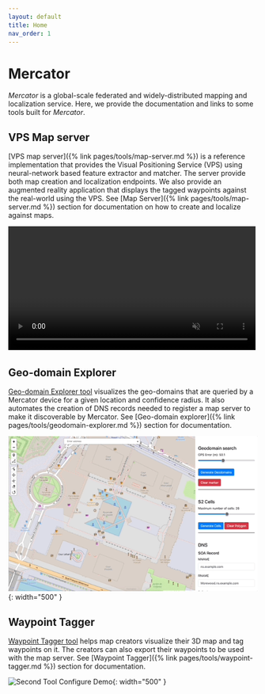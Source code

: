 ```yaml
---
layout: default
title: Home
nav_order: 1
---
```

# Mercator

*Mercator* is a global-scale federated and widely-distributed mapping and localization service. Here, we provide the documentation and links to some tools built for *Mercator*.

## VPS Map server

[VPS map server]({% link pages/tools/map-server.md %}) is a reference implementation that provides the Visual Positioning Service (VPS) using neural-network based feature extractor and matcher. The server provide both map creation and localization endpoints. We also provide an augmented reality application that displays the tagged waypoints against the real-world using the VPS. See [Map Server]({% link pages/tools/map-server.md %}) section for documentation on how to create and localize against maps.

<video src="/assets/videos/spatial_server.mp4" autoplay loop muted width="500"></video>

## Geo-domain Explorer

<a href="https://openvps.github.io/geo-domain-explorer/" target="_blank">Geo-domain Explorer tool</a> visualizes the geo-domains that are queried by a Mercator device for a given location and confidence radius. It also automates the creation of DNS records needed to register a map server to make it discoverable by Mercator. See [Geo-domain explorer]({% link pages/tools/geodomain-explorer.md %}) section for documentation.

![Geo Domain Creator Tool Demo](/assets/gifs/geo-domain-explorer/query.gif){: width="500" }

## Waypoint Tagger 

<a href="https://openvps.github.io/waypoint-tagger/" target="_blank">Waypoint Tagger tool</a> helps map creators visualize their 3D map and tag waypoints on it. The creators can also export their waypoints to be used with the map server. See [Waypoint Tagger]({% link pages/tools/waypoint-tagger.md %}) section for documentation.

![Second Tool Configure Demo](/assets/gifs/waypoint-tagger/load-map.gif){: width="500" }
